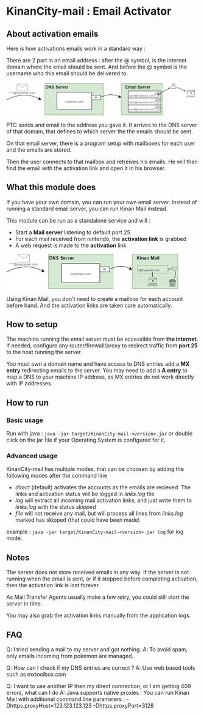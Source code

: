 # KinanCity-mail : Email Activator

## About activation emails

Here is how activations emails work in a standard way : 

There are 2 part in an email address : after the @ symbol, is the internet domain where the email should be sent. And before the @ symbol is the username who this email should be delivered to.

![](../docs/3_email.png)

PTC sends and email to the address you gave it.
It arrives to the DNS server of that domain, that defines to which server the the emails should be sent.

On that email server, there is a program setup with mailboxes for each user and the emails are stored.

Then the user connects to that mailbox and retreives his emails. He will then find the email with the activation link and open it in his browser.

## What this module does

If you have your own domain, you can run your own email server.
Instead of running a standard email server, you can run Kinan Mail instead.

This module can be run as a standalone service and will :

- Start a **Mail server** listening to default port 25
- For each mail received from nintendo, the **activation link** is grabbed
- A web request is made to the **activation** link

![](../docs/4_kinanMail.png)

Using Kinan Mail, you don't need to create a mailbox for each account before hand. And the activation links are taken care automatically.

## How to setup

The machine running the email server must be accessible from **the internet**.
If needed, configure any router/firewall/proxy to redirect traffic from **port 25** to the host running the server.

You must own a domain name and have access to DNS entries
add a **MX entry** redirecting emails to the server.
You may need to add a **A entry** to map a DNS to your machine IP address, as MX entries do not work directly with IP addresses.

## How to run

### Basic usage

Run with java : `java -jar target/KinanCity-mail-<version>.jar` or double click on the jar file if your Operating System is configured for it.

### Advanced usage

KinanCity-mail has multiple modes, that can be choosen by adding the following modes after the command line

- *direct* (default) activates the accounts as the emails are recieved. The links and activation status will be logged in *links.log* file
- *log* will extract all incoming mail activation links, and just write them to *links.log* with the status *skipped*
- *file* will not receive any mail, but will process all lines from *links.log* marked has skipped (that could have been made)

example : `java -jar target/KinanCity-mail-<version>.jar log` for log mode.

## Notes

The server does not store received emails in any way. If the server is not running when the email is sent, or if it stopped before completing activation, then the activation link is lost forever.

As Mail Transfer Agents usually make a few retry, you could still start the server in time.

You may also grab the activation links manually from the application logs.

## FAQ

Q: I tried sending a mail to my server and got nothing.
A: To avoid spam, only emails incoming from pokemon are managed.

Q: How can I check if my DNS entries are correct ?
A: Use web based tools such as mxtoolbox.com

Q: I want to use another IP then my direct connection, or I am getting 409 errors, what can I do
A: Java supports native proxies : You can run Kinan Mail with additional command line parameters : 
-Dhttps.proxyHost=123.123.123.123 -Dhttps.proxyPort=3128
 